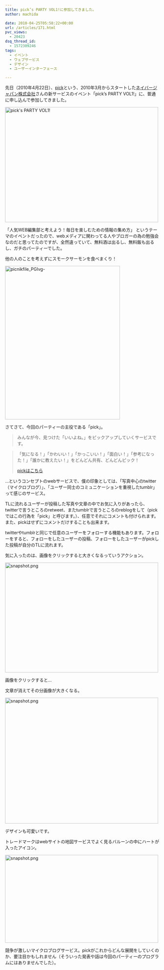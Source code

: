 ```yaml
---
title: pick’s PARTY VOL1!に参加してきました。
author: machida

date: 2010-04-25T05:58:22+00:00
url: /articles/171.html
pvc_views:
  - 20423
dsq_thread_id:
  - 1572309246
tags:
  - イベント
  - ウェブサービス
  - デザイン
  - ユーザーインターフェース

---
```

先日（2010年4月22日）、[pick][1]という、2010年3月からスタートした[ネイバージャパン株式会社][2]さんの新サービスのイベント「pick&#8217;s PARTY VOL1!」に、普通に申し込んで参加してきました。


  <a href="http://www.flickr.com/photos/fjord_llc/4548258093/" title="pick's PARTY VOL1!"><img src="http://farm5.static.flickr.com/4020/4548258093_c9424f92ed.jpg" width="500" height="375" alt="pick's PARTY VOL1!" /></a>


「人気WEB編集部と考えよう！毎日を楽しむための情報の集め方」 というテーマのイベントだったので、webメディアに関わってる人やブロガーの為の勉強会なのだと思ってたのですが、全然違っていて、無料酒は出るし、無料飯も出るし、ガチのパーティーでした。

他の人のことを考えずにスモークサーモンを食べまくり！


  <a href="http://www.flickr.com/photos/fjord_llc/4548637605/" title="picnikfile_PGIvg- by 町田 哲平（teppei machida）, on Flickr"><img src="http://farm5.static.flickr.com/4065/4548637605_cc0ef6483d.jpg" width="375" height="500" alt="picnikfile_PGIvg-" /></a>


さてさて、今回のパーティーの主役である「pick」。

> みんなが今、見つけた「いいよね。」をピックアップしていくサービスです。

> 「気になる！」「かわいい！」「かっこいい！」「面白い！」「参考になった！」「誰かに教えたい！」をどんどん共有、どんどんピック！
>
> 
>   <a href="http://pick.naver.jp/">pickはこちら</a>
> 

…というコンセプトのwebサービスで、僕の印象としては、「写真中心のtwitter（マイクロブログ）」、「ユーザー同士のコミュニケーションを重視したtumblr」って感じのサービス。

TLに流れるユーザーが投稿した写真や文章の中でお気に入りがあったら、twitterで言うところのretweet、またtumblrで言うところのreblogをして（pickではこの行為を「pick」と呼びます。）、任意でそれにコメントも付けられます。また、pickはせずにコメントだけすることも出来ます。

twitterやtumblrと同じで任意のユーザーをフォローする機能もあります。フォローをすると、フォローをしたユーザーの投稿、フォローをしたユーザーがpickした投稿が自分のTLに流れます。

気に入ったのは、画像をクリックすると大きくなるっていうアクション。


  <a href="http://www.flickr.com/photos/fjord_llc/4549626065/" title="snapshot.png by 町田 哲平（teppei machida）, on Flickr"><img src="http://farm5.static.flickr.com/4025/4549626065_dc819573e1.jpg" width="500" height="358" alt="snapshot.png" /></a>


画像をクリックすると…

文章が消えてその分画像が大きくなる。


  <a href="http://www.flickr.com/photos/fjord_llc/4550264682/" title="snapshot.png by 町田 哲平（teppei machida）, on Flickr"><img src="http://farm5.static.flickr.com/4040/4550264682_2710834b33.jpg" width="500" height="410" alt="snapshot.png" /></a>


デザインも可愛いです。

トレードマークはwebサイトの地図サービスでよく見るバルーンの中にハートが入ったアイコン。

[<img src="http://farm3.static.flickr.com/2494/4549637715_723661cf9d.jpg" width="500" height="286" alt="snapshot.png" />][3]

競争が激しいマイクロブログサービス。pickがこれからどんな展開をしていくのか、要注目かもしれません（そういった発表や話は今回のパーティーのプログラムにはありませんでした）。

 [1]: http://pick.naver.jp/guide/top
 [2]: http://corp.naver.jp/
 [3]: http://www.flickr.com/photos/fjord_llc/4549637715/ "snapshot.png by 町田 哲平（teppei machida）, on Flickr"
